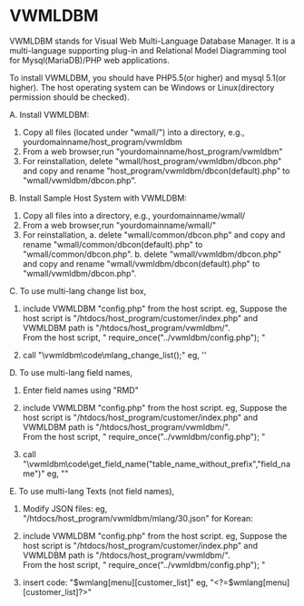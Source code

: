 # VWMLDBM 
VWMLDBM stands for Visual Web Multi-Language Database Manager.
It is a multi-language supporting plug-in and Relational Model Diagramming tool for Mysql(MariaDB)/PHP web applications.

To install VWMLDBM, you should have PHP5.5(or higher) and mysql 5.1(or higher).
The host operating system can be Windows or Linux(directory permission should be checked).

A. Install VWMLDBM:
 1. Copy all files (located under "wmall/") into a directory, e.g., yourdomainname/host_program/vwmldbm
 2. From a web browser,run "yourdomainname/host_program/vwmldbm"
 3. For reinstallation, 
      delete "wmall/host_program/vwmldbm/dbcon.php" and copy and rename "host_program/vwmldbm/dbcon(default).php" to "wmall/vwmldbm/dbcon.php".
    
B. Install Sample Host System with VWMLDBM:
 1. Copy all files into a directory, e.g., yourdomainname/wmall/
 2. From a web browser,run "yourdomainname/wmall/"
 3. For reinstallation, 
    a. delete "wmall/common/dbcon.php" and copy and rename "wmall/common/dbcon(default).php" to "wmall/common/dbcon.php". 
    b. delete "wmall/vwmldbm/dbcon.php" and copy and rename "wmall/vwmldbm/dbcon(default).php" to "wmall/vwmldbm/dbcon.php".


C. To use multi-lang change list box,
  1. include VWMLDBM "config.php" from the host script. 
	eg, Suppose the host script is "/htdocs/host_program/customer/index.php"
		and VWMLDBM path is "/htdocs/host_program/vwmldbm/".	
		From the host script, " require_once("../vwmldbm/config.php"); "
  
  2. call "\vwmldbm\code\mlang_change_list();"
	eg, '<?'\vwmldbm\code\mlang_change_list();'?>'
	
	
D. To use multi-lang field names,
  1. Enter field names using "RMD"
  
  2. include VWMLDBM "config.php" from the host script. 
	eg, Suppose the host script is "/htdocs/host_program/customer/index.php"
		and VWMLDBM path is "/htdocs/host_program/vwmldbm/".	
		From the host script, " require_once("../vwmldbm/config.php"); "
  
  3. call "\vwmldbm\code\get_field_name("table_name_without_prefix","field_name")"
		eg, "<?PHP \vwmldbm\code\get_field_name("customer","first_name");?>"
	
	
E. To use multi-lang Texts (not field names),
  1. Modify JSON files: eg, "/htdocs/host_program/vwmldbm/mlang/30.json" for Korean:
  2. include VWMLDBM "config.php" from the host script. 
	eg, Suppose the host script is "/htdocs/host_program/customer/index.php"
		and VWMLDBM path is "/htdocs/host_program/vwmldbm/".	
		From the host script, " require_once("../vwmldbm/config.php"); "
  
  3. insert code: "$wmlang[menu][customer_list]"
		eg, "<?=$wmlang[menu][customer_list]?>"
